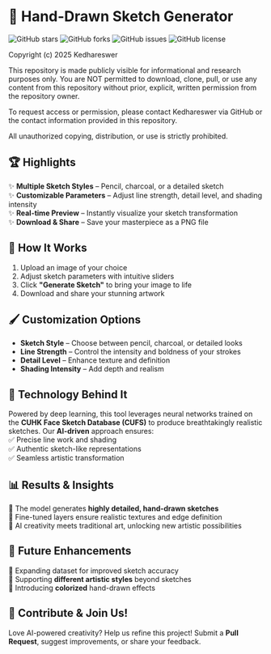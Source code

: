 # 🎨 Hand-Drawn Sketch Generator  

![GitHub stars](https://img.shields.io/github/stars/Kedhareswer/MLGeneFunction?style=social&color=black) ![GitHub forks](https://img.shields.io/github/forks/Kedhareswer/MLGeneFunction?style=social&color=black) ![GitHub issues](https://img.shields.io/github/issues/Kedhareswer/MLGeneFunction?color=black) ![GitHub license](https://img.shields.io/github/license/Kedhareswer/MLGeneFunction?color=black)  

Copyright (c) 2025 Kedhareswer

This repository is made publicly visible for informational and research purposes only.
You are NOT permitted to download, clone, pull, or use any content from this repository without prior, explicit, written permission from the repository owner.

To request access or permission, please contact Kedhareswer via GitHub or the contact information provided in this repository.

All unauthorized copying, distribution, or use is strictly prohibited.

## 🏆 Highlights  
✨ **Multiple Sketch Styles** – Pencil, charcoal, or a detailed sketch  
✨ **Customizable Parameters** – Adjust line strength, detail level, and shading intensity  
✨ **Real-time Preview** – Instantly visualize your sketch transformation  
✨ **Download & Share** – Save your masterpiece as a PNG file  

## 🚀 How It Works  
1. Upload an image of your choice  
2. Adjust sketch parameters with intuitive sliders  
3. Click **"Generate Sketch"** to bring your image to life  
4. Download and share your stunning artwork  

## 🖌️ Customization Options  
- **Sketch Style** – Choose between pencil, charcoal, or detailed looks  
- **Line Strength** – Control the intensity and boldness of your strokes  
- **Detail Level** – Enhance texture and definition  
- **Shading Intensity** – Add depth and realism  

## 🔬 Technology Behind It  
Powered by deep learning, this tool leverages neural networks trained on the **CUHK Face Sketch Database (CUFS)** to produce breathtakingly realistic sketches. Our **AI-driven** approach ensures:  
✅ Precise line work and shading  
✅ Authentic sketch-like representations  
✅ Seamless artistic transformation  

## 📊 Results & Insights  
🎯 The model generates **highly detailed, hand-drawn sketches**  
🎯 Fine-tuned layers ensure realistic textures and edge definition  
🎯 AI creativity meets traditional art, unlocking new artistic possibilities  

## 🔮 Future Enhancements  
🚧 Expanding dataset for improved sketch accuracy  
🚧 Supporting **different artistic styles** beyond sketches  
🚧 Introducing **colorized** hand-drawn effects  

## 🤝 Contribute & Join Us!  
Love AI-powered creativity? Help us refine this project! Submit a **Pull Request**, suggest improvements, or share your feedback.  